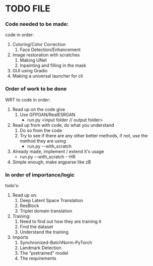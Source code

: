 # TODO FILE

</hr>

### Code needed to be made:

code in order:

1. Coloring/Color Correction
   1. Face Detection/Enhancement
2. Image restoration with scratches
   1. Making UNet
   2. Inpainting and filling in the mask
3. GUI using Gradio
4. Making a universal launcher for cli

</hr>

### Order of work to be done

WRT to code in order:

1. Read up on the code give
   1. Use GFPGAN/RealESRGAN
      - run.py <input folder // output folder>
2. Read up from with code, do what you understand
   1. Do so from the code
   2. Try to see if there are any other better methods, if not, use the method they are using
      - run.py --with_scratch
3. Already made, implement / extend it's usage
   - run.py --with_scratch --HR
4. Simple enough, make argparse like zB

</hr>

### In order of importance/logic

todo's:

1. Read up on:
   1. Deep Latent Space Translation
   2. ResBlock
   3. Triplet domain translation
2. Training:
   1. Need to find out how they are training it
   2. Find the dataset
   3. Understand the training
3. Imports
   1. Synchronized-BatchNorm-PyTorch
   2. Landmark Detection
   3. The "pretrained" model
   4. The requirements
